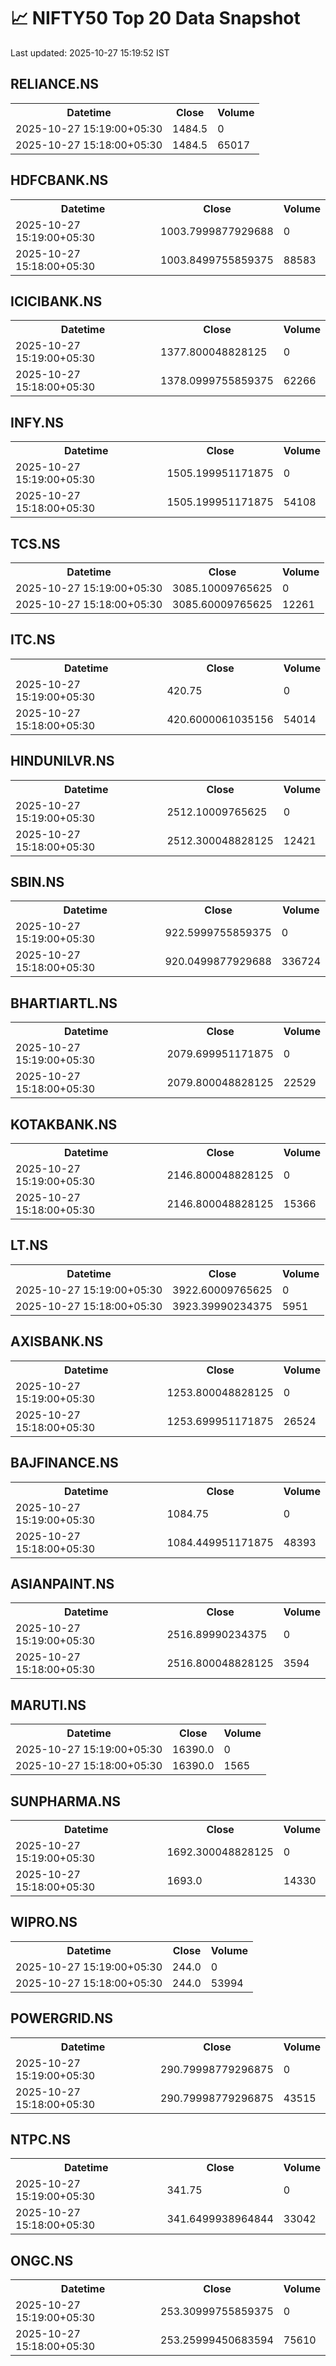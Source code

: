 # 📈 NIFTY50 Top 20 Data Snapshot

Last updated: 2025-10-27 15:19:52 IST

## RELIANCE.NS

<table>
  <tr><th>Datetime</th><th>Close</th><th>Volume</th></tr>
  <tr><td>2025-10-27 15:19:00+05:30</td><td>1484.5</td><td>0</td></tr>
  <tr><td>2025-10-27 15:18:00+05:30</td><td>1484.5</td><td>65017</td></tr>
</table>

## HDFCBANK.NS

<table>
  <tr><th>Datetime</th><th>Close</th><th>Volume</th></tr>
  <tr><td>2025-10-27 15:19:00+05:30</td><td>1003.7999877929688</td><td>0</td></tr>
  <tr><td>2025-10-27 15:18:00+05:30</td><td>1003.8499755859375</td><td>88583</td></tr>
</table>

## ICICIBANK.NS

<table>
  <tr><th>Datetime</th><th>Close</th><th>Volume</th></tr>
  <tr><td>2025-10-27 15:19:00+05:30</td><td>1377.800048828125</td><td>0</td></tr>
  <tr><td>2025-10-27 15:18:00+05:30</td><td>1378.0999755859375</td><td>62266</td></tr>
</table>

## INFY.NS

<table>
  <tr><th>Datetime</th><th>Close</th><th>Volume</th></tr>
  <tr><td>2025-10-27 15:19:00+05:30</td><td>1505.199951171875</td><td>0</td></tr>
  <tr><td>2025-10-27 15:18:00+05:30</td><td>1505.199951171875</td><td>54108</td></tr>
</table>

## TCS.NS

<table>
  <tr><th>Datetime</th><th>Close</th><th>Volume</th></tr>
  <tr><td>2025-10-27 15:19:00+05:30</td><td>3085.10009765625</td><td>0</td></tr>
  <tr><td>2025-10-27 15:18:00+05:30</td><td>3085.60009765625</td><td>12261</td></tr>
</table>

## ITC.NS

<table>
  <tr><th>Datetime</th><th>Close</th><th>Volume</th></tr>
  <tr><td>2025-10-27 15:19:00+05:30</td><td>420.75</td><td>0</td></tr>
  <tr><td>2025-10-27 15:18:00+05:30</td><td>420.6000061035156</td><td>54014</td></tr>
</table>

## HINDUNILVR.NS

<table>
  <tr><th>Datetime</th><th>Close</th><th>Volume</th></tr>
  <tr><td>2025-10-27 15:19:00+05:30</td><td>2512.10009765625</td><td>0</td></tr>
  <tr><td>2025-10-27 15:18:00+05:30</td><td>2512.300048828125</td><td>12421</td></tr>
</table>

## SBIN.NS

<table>
  <tr><th>Datetime</th><th>Close</th><th>Volume</th></tr>
  <tr><td>2025-10-27 15:19:00+05:30</td><td>922.5999755859375</td><td>0</td></tr>
  <tr><td>2025-10-27 15:18:00+05:30</td><td>920.0499877929688</td><td>336724</td></tr>
</table>

## BHARTIARTL.NS

<table>
  <tr><th>Datetime</th><th>Close</th><th>Volume</th></tr>
  <tr><td>2025-10-27 15:19:00+05:30</td><td>2079.699951171875</td><td>0</td></tr>
  <tr><td>2025-10-27 15:18:00+05:30</td><td>2079.800048828125</td><td>22529</td></tr>
</table>

## KOTAKBANK.NS

<table>
  <tr><th>Datetime</th><th>Close</th><th>Volume</th></tr>
  <tr><td>2025-10-27 15:19:00+05:30</td><td>2146.800048828125</td><td>0</td></tr>
  <tr><td>2025-10-27 15:18:00+05:30</td><td>2146.800048828125</td><td>15366</td></tr>
</table>

## LT.NS

<table>
  <tr><th>Datetime</th><th>Close</th><th>Volume</th></tr>
  <tr><td>2025-10-27 15:19:00+05:30</td><td>3922.60009765625</td><td>0</td></tr>
  <tr><td>2025-10-27 15:18:00+05:30</td><td>3923.39990234375</td><td>5951</td></tr>
</table>

## AXISBANK.NS

<table>
  <tr><th>Datetime</th><th>Close</th><th>Volume</th></tr>
  <tr><td>2025-10-27 15:19:00+05:30</td><td>1253.800048828125</td><td>0</td></tr>
  <tr><td>2025-10-27 15:18:00+05:30</td><td>1253.699951171875</td><td>26524</td></tr>
</table>

## BAJFINANCE.NS

<table>
  <tr><th>Datetime</th><th>Close</th><th>Volume</th></tr>
  <tr><td>2025-10-27 15:19:00+05:30</td><td>1084.75</td><td>0</td></tr>
  <tr><td>2025-10-27 15:18:00+05:30</td><td>1084.449951171875</td><td>48393</td></tr>
</table>

## ASIANPAINT.NS

<table>
  <tr><th>Datetime</th><th>Close</th><th>Volume</th></tr>
  <tr><td>2025-10-27 15:19:00+05:30</td><td>2516.89990234375</td><td>0</td></tr>
  <tr><td>2025-10-27 15:18:00+05:30</td><td>2516.800048828125</td><td>3594</td></tr>
</table>

## MARUTI.NS

<table>
  <tr><th>Datetime</th><th>Close</th><th>Volume</th></tr>
  <tr><td>2025-10-27 15:19:00+05:30</td><td>16390.0</td><td>0</td></tr>
  <tr><td>2025-10-27 15:18:00+05:30</td><td>16390.0</td><td>1565</td></tr>
</table>

## SUNPHARMA.NS

<table>
  <tr><th>Datetime</th><th>Close</th><th>Volume</th></tr>
  <tr><td>2025-10-27 15:19:00+05:30</td><td>1692.300048828125</td><td>0</td></tr>
  <tr><td>2025-10-27 15:18:00+05:30</td><td>1693.0</td><td>14330</td></tr>
</table>

## WIPRO.NS

<table>
  <tr><th>Datetime</th><th>Close</th><th>Volume</th></tr>
  <tr><td>2025-10-27 15:19:00+05:30</td><td>244.0</td><td>0</td></tr>
  <tr><td>2025-10-27 15:18:00+05:30</td><td>244.0</td><td>53994</td></tr>
</table>

## POWERGRID.NS

<table>
  <tr><th>Datetime</th><th>Close</th><th>Volume</th></tr>
  <tr><td>2025-10-27 15:19:00+05:30</td><td>290.79998779296875</td><td>0</td></tr>
  <tr><td>2025-10-27 15:18:00+05:30</td><td>290.79998779296875</td><td>43515</td></tr>
</table>

## NTPC.NS

<table>
  <tr><th>Datetime</th><th>Close</th><th>Volume</th></tr>
  <tr><td>2025-10-27 15:19:00+05:30</td><td>341.75</td><td>0</td></tr>
  <tr><td>2025-10-27 15:18:00+05:30</td><td>341.6499938964844</td><td>33042</td></tr>
</table>

## ONGC.NS

<table>
  <tr><th>Datetime</th><th>Close</th><th>Volume</th></tr>
  <tr><td>2025-10-27 15:19:00+05:30</td><td>253.30999755859375</td><td>0</td></tr>
  <tr><td>2025-10-27 15:18:00+05:30</td><td>253.25999450683594</td><td>75610</td></tr>
</table>

